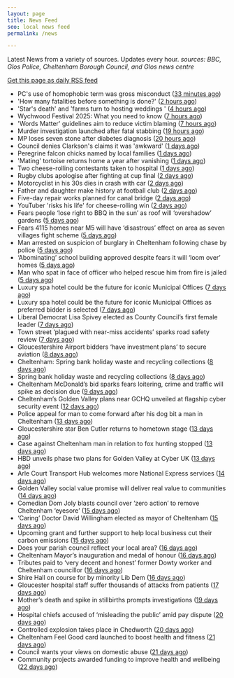 ```yaml
---
layout: page
title: News Feed
seo: local news feed
permalink: /news

---
```


Latest News from a variety of sources. Updates every hour.
_sources: BBC, Glos Police, Cheltenham Borough Council, and Glos news centre_

[Get this page as daily RSS feed](/daily.rss)

<!-- news_marker starts -->
- PC's use of homophobic term was gross misconduct ([33 minutes ago](https://www.bbc.com/news/articles/c9wg7dg84zqo))
- 'How many fatalities before something is done?' ([2 hours ago](https://www.bbc.com/news/articles/cx2x38v91e3o))
- 'Star's death' and 'farms turn to hosting weddings ' ([4 hours ago](https://www.bbc.com/news/articles/cvgdr8myz74o))
- Wychwood Festival 2025: What you need to know ([7 hours ago](https://www.bbc.com/news/articles/cj421ndnd58o))
- 'Words Matter' guidelines aim to reduce victim blaming ([7 hours ago](https://www.bbc.com/news/articles/cq85zz2v009o))
- Murder investigation launched after fatal stabbing ([19 hours ago](https://www.bbc.com/news/articles/crmkdwzp8r9o))
- MP loses seven stone after diabetes diagnosis ([20 hours ago](https://www.bbc.com/news/articles/cy75e7n4ey7o))
- Council denies Clarkson's claims it was 'awkward' ([1 days ago](https://www.bbc.com/news/articles/cp3ql38yk11o))
- Peregrine falcon chicks named by local families ([1 days ago](https://www.bbc.com/news/articles/cdr5zgderx1o))
- 'Mating' tortoise returns home a year after vanishing ([1 days ago](https://www.bbc.com/news/articles/c5yqgwzg5pzo))
- Two cheese-rolling contestants taken to hospital ([1 days ago](https://www.bbc.com/news/articles/cgkdz3zv5nno))
- Rugby clubs apologise after fighting at cup final ([2 days ago](https://www.bbc.com/news/articles/cdj9rgjjx8zo))
- Motorcyclist in his 30s dies in crash with car ([2 days ago](https://www.bbc.com/news/articles/cm2y7elz28no))
- Father and daughter make history at football club ([2 days ago](https://www.bbc.com/news/articles/cn055perw4zo))
- Five-day repair works planned for canal bridge ([2 days ago](https://www.bbc.com/news/articles/c15nwwyj8eno))
- YouTuber 'risks his life' for cheese-rolling win ([2 days ago](https://www.bbc.com/news/articles/czj4vw0m3lzo))
- Fears people ‘lose right to BBQ in the sun’ as roof will ‘overshadow’ gardens ([5 days ago](https://gloucesternewscentre.co.uk/fears-people-lose-right-to-bbq-in-the-sun-as-roof-will-overshadow-gardens/))
- Fears 4115 homes near M5 will have ‘disastrous’ effect on area as seven villages fight scheme ([5 days ago](https://gloucesternewscentre.co.uk/fears-4115-homes-near-m5-will-have-disastrous-effect-on-area-as-seven-villages-fight-scheme/))
- Man arrested on suspicion of burglary in Cheltenham following chase by police ([5 days ago](https://gloucesternewscentre.co.uk/man-arrested-on-suspicion-of-burglary-in-cheltenham-following-chase-by-police/))
- ‘Abominating’ school building approved despite fears it will ‘loom over’ homes ([5 days ago](https://gloucesternewscentre.co.uk/abominating-school-building-approved-despite-fears-it-will-loom-over-homes/))
- Man who spat in face of officer who helped rescue him from fire is jailed ([5 days ago](https://gloucesternewscentre.co.uk/man-who-spat-in-face-of-officer-who-helped-rescue-him-from-fire-is-jailed/))
- Luxury spa hotel could be the future for iconic Municipal Offices ([7 days ago](https://gloucesternewscentre.co.uk/luxury-spa-hotel-could-be-the-future-for-iconic-municipal-offices/))
- Luxury spa hotel could be the future for iconic Municipal Offices as preferred bidder is selected ([7 days ago](https://www.cheltenham.gov.uk/news/article/3014/luxury_spa_hotel_could_be_the_future_for_iconic_municipal_offices_as_preferred_bidder_is_selected))
- Liberal Democrat Lisa Spivey elected as County Council’s first female leader ([7 days ago](https://gloucesternewscentre.co.uk/liberal-democrat-lisa-spivey-elected-as-county-councils-first-female-leader/))
- Town street ‘plagued with near-miss accidents’ sparks road safety review ([7 days ago](https://gloucesternewscentre.co.uk/town-street-plagued-with-near-miss-accidents-sparks-road-safety-review/))
- Gloucestershire Airport bidders ‘have investment plans’ to secure aviation ([8 days ago](https://gloucesternewscentre.co.uk/gloucestershire-airport-bidders-have-investment-plans-to-secure-aviation/))
- Cheltenham: Spring bank holiday waste and recycling collections ([8 days ago](https://gloucesternewscentre.co.uk/cheltenham-spring-bank-holiday-waste-and-recycling-collections/))
- Spring bank holiday waste and recycling collections ([8 days ago](https://www.cheltenham.gov.uk/news/article/3013/spring_bank_holiday_waste_and_recycling_collections))
- Cheltenham McDonald’s bid sparks fears loitering, crime and traffic will spike as decision due ([9 days ago](https://gloucesternewscentre.co.uk/cheltenham-mcdonalds-bid-sparks-fears-loitering-crime-and-traffic-will-spike-as-decision-due/))
- Cheltenham’s Golden Valley plans near GCHQ unveiled at flagship cyber security event ([12 days ago](https://gloucesternewscentre.co.uk/cheltenhams-golden-valley-plans-near-gchq-unveiled-at-flagship-cyber-security-event/))
- Police appeal for man to come forward after his dog bit a man in Cheltenham ([13 days ago](https://gloucesternewscentre.co.uk/police-appeal-for-man-to-come-forward-after-his-dog-bit-a-man-in-cheltenham/))
- Gloucestershire star Ben Cutler returns to hometown stage ([13 days ago](https://gloucesternewscentre.co.uk/gloucestershire-star-ben-cutler-returns-to-hometown-stage/))
- Case against Cheltenham man in relation to fox hunting stopped ([13 days ago](https://gloucesternewscentre.co.uk/case-against-cheltenham-man-in-relation-to-fox-hunting-stopped/))
- HBD unveils phase two plans for Golden Valley at Cyber UK ([13 days ago](https://www.cheltenham.gov.uk/news/article/3012/hbd_unveils_phase_two_plans_for_golden_valley_at_cyber_uk))
- Arle Court Transport Hub welcomes more National Express services ([14 days ago](https://gloucesternewscentre.co.uk/arle-court-transport-hub-welcomes-more-national-express-services/))
- Golden Valley social value promise will deliver real value to communities ([14 days ago](https://www.cheltenham.gov.uk/news/article/3011/golden_valley_social_value_promise_will_deliver_real_value_to_communities))
- Comedian Dom Joly blasts council over ‘zero action’ to remove Cheltenham ‘eyesore’ ([15 days ago](https://gloucesternewscentre.co.uk/comedian-dom-joly-blasts-council-over-zero-action-to-remove-cheltenham-eyesore/))
- ‘Caring’ Doctor David Willingham elected as mayor of Cheltenham ([15 days ago](https://gloucesternewscentre.co.uk/caring-doctor-david-willingham-elected-as-mayor-of-cheltenham/))
- Upcoming grant and further support to help local business cut their carbon emissions ([15 days ago](https://www.cheltenham.gov.uk/news/article/3010/upcoming_grant_and_further_support_to_help_local_business_cut_their_carbon_emissions))
- Does your parish council reflect your local area? ([16 days ago](https://www.cheltenham.gov.uk/news/article/3009/does_your_parish_council_reflect_your_local_area))
- Cheltenham Mayor’s inauguration and medal of honour ([16 days ago](https://www.cheltenham.gov.uk/news/article/3008/cheltenham_mayors_inauguration_and_medal_of_honour))
- Tributes paid to ‘very decent and honest’ former Dowty worker and Cheltenham councillor ([16 days ago](https://gloucesternewscentre.co.uk/tributes-paid-to-very-decent-and-honest-former-dowty-worker-and-cheltenham-councillor/))
- Shire Hall on course for by minority Lib Dem ([16 days ago](https://gloucesternewscentre.co.uk/shire-hall-on-course-for-by-minority-lib-dem/))
- Gloucester hospital staff suffer thousands of attacks from patients ([17 days ago](https://gloucesternewscentre.co.uk/gloucester-hospital-staff-suffer-thousands-of-attacks-from-patients/))
- Mother’s death and spike in stillbirths prompts investigations ([19 days ago](https://gloucesternewscentre.co.uk/mothers-death-and-spike-in-stillbirths-prompts-investigations/))
- Hospital chiefs accused of ‘misleading the public’ amid pay dispute ([20 days ago](https://gloucesternewscentre.co.uk/hospital-chiefs-accused-of-misleading-the-public-amid-pay-dispute/))
- Controlled explosion takes place in Chedworth ([20 days ago](https://gloucesternewscentre.co.uk/controlled-explosion-takes-place-in-chedworth/))
- Cheltenham Feel Good card launched to boost health and fitness ([21 days ago](https://www.cheltenham.gov.uk/news/article/3007/cheltenham_feel_good_card_launched_to_boost_health_and_fitness))
- Council wants your views on domestic abuse ([21 days ago](https://gloucesternewscentre.co.uk/council-wants-your-views-on-domestic-abuse/))
- Community projects awarded funding to improve health and wellbeing ([22 days ago](https://www.cheltenham.gov.uk/news/article/3006/community_projects_awarded_funding_to_improve_health_and_wellbeing))

<!-- news_marker ends -->
